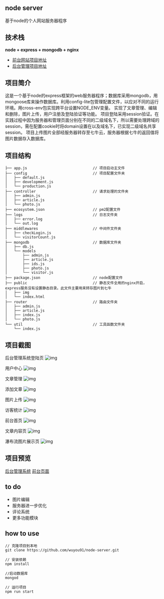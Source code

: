 ## node server
基于node的个人网站服务器程序

## 技术栈
**node + express + mongodb + nginx**

* [前台网站项目地址](https://github.com/wuyou91/website-view)
* [后台管理项目地址](https://github.com/wuyou91/website-admin)

## 项目简介
这是一个基于node的express框架的web服务器程序；数据库采用mongodb，用mongoose库来操作数据库。利用config-lite包管理配置文件，以应对不同的运行环境。用cross-env包实现跨平台设置NODE_ENV变量。
实现了文章管理、编辑和删除，图片上传，用户注册及登陆验证等功能。
项目登陆采用session验证。在实践过程中因为服务器和管理页面分别在不同的二级域名下，所以需要处理跨域的session，需在配置cookie时将domain设置在以及域名下，已实现二级域名共享session。
项目上传图片全部经服务器转存至七牛云，服务器根据七牛的返回值将图片数据存入数据库。

## 项目结构
~~~
├── app.js                              // 项目启动主文件       
├── config                              // 项目配置文件夹
│   ├── default.js
│   ├── development.js
│   └── production.js
├── controller                          // 请求处理的文件夹
│   ├── admin.js                            
│   ├── article.js                          
│   └── photo.js                            
├── ecosystem.json                      // pm2配置文件
├── logs                                // 日志文件夹
│   ├── error.log
│   └── out.log
├── middlewares                         // 中间件文件夹
│   ├── checkLogin.js
│   └── visitorCount.js
├── mongodb                             // 数据库文件夹
│   ├── db.js                               
│   └── models 
│       ├── admin.js
│       ├── article.js
│       ├── ids.js
│       ├── photo.js
│       └── visitor.js
├── package.json                        // node配置文件
├── public                              // 静态文件全用的nginx开启，express服务没有设置静态目录。此文件主要用来转存图片到七牛
│   ├── img
│   └── index.html
├── router                              // 路由文件夹
│   ├── admin.js
│   ├── article.js
│   ├── index.js
│   └── photo.js
└── util                                // 工具函数文件夹
    └── index.js
~~~

## 项目截图
后台管理系统登陆页
![img](/screenshot/1.jpg)

用户中心
![img](/screenshot/2.jpg)

文章管理
![img](/screenshot/3.jpg)

添加文章
![img](/screenshot/4.jpg)

图片上传
![img](/screenshot/5.jpg)

访客统计
![img](/screenshot/6.jpg)

前台首页
![img](/screenshot/7.jpg)

文章内容页
![img](/screenshot/8.jpg)

瀑布流图片展示页
![img](/screenshot/9.jpg)

## 项目预览
[后台管理系统](http://admin.yancx.cn)
[前台页面](http://www.yancx.cn)

## to do
* 图片编辑
* 服务器进一步优化
* 评论系统
* 更多功能模块

## how to use
~~~
// 克隆项目到本地
git clone https://github.com/wuyou91/node-server.git

// 安装依赖
npm install

//启动数据库
mongod

// 运行项目
npm run start
~~~


